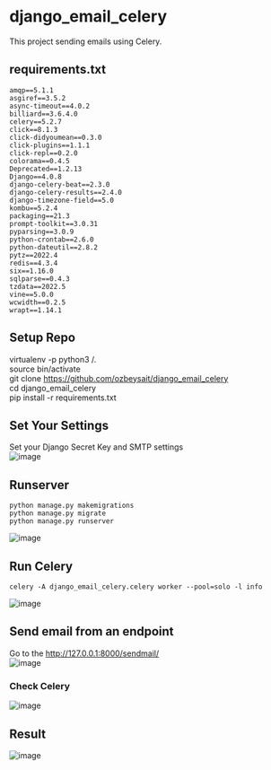 # django_email_celery

This project sending emails using Celery.

## requirements.txt
```
amqp==5.1.1
asgiref==3.5.2
async-timeout==4.0.2
billiard==3.6.4.0
celery==5.2.7
click==8.1.3
click-didyoumean==0.3.0
click-plugins==1.1.1
click-repl==0.2.0
colorama==0.4.5
Deprecated==1.2.13
Django==4.0.8
django-celery-beat==2.3.0
django-celery-results==2.4.0
django-timezone-field==5.0
kombu==5.2.4
packaging==21.3
prompt-toolkit==3.0.31
pyparsing==3.0.9
python-crontab==2.6.0
python-dateutil==2.8.2
pytz==2022.4
redis==4.3.4
six==1.16.0
sqlparse==0.4.3
tzdata==2022.5
vine==5.0.0
wcwidth==0.2.5
wrapt==1.14.1
```


## Setup Repo
virtualenv -p python3 /.<br>
source bin/activate<br>
git clone https://github.com/ozbeysait/django_email_celery<br>
cd django_email_celery<br>
pip install -r requirements.txt<br>


## Set Your Settings
Set your Django Secret Key and SMTP settings<br>
![image](https://user-images.githubusercontent.com/41578459/196013784-7b1b31f0-844b-4b14-bbf9-cd21a5789c98.png)


## Runserver
```
python manage.py makemigrations
python manage.py migrate 
python manage.py runserver
```
![image](https://user-images.githubusercontent.com/41578459/196013877-635f1cd6-9570-4d07-b83d-2f5281f0bae2.png)


## Run Celery
```
celery -A django_email_celery.celery worker --pool=solo -l info
```
![image](https://user-images.githubusercontent.com/41578459/196013909-36958a3b-fd24-4f4f-82e7-e5f0d2c5f6e4.png)


## Send email from an endpoint
Go to the http://127.0.0.1:8000/sendmail/<br>
![image](https://user-images.githubusercontent.com/41578459/196013941-641d7b73-6f69-4508-ae1a-d5ef78a7dadb.png)

### Check Celery
![image](https://user-images.githubusercontent.com/41578459/196013959-34f1b0ff-49c2-406f-85e0-51d74a36c891.png)

## Result
![image](https://user-images.githubusercontent.com/41578459/196013969-08259b06-c181-4210-9677-50e96e649864.png)







